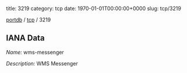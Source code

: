 title: 3219
category: tcp
date: 1970-01-01T00:00:00+0000
slug: tcp/3219

[portdb](/) / [tcp](/category/tcp.html) / 3219


## IANA Data

_Name:_ wms-messenger

_Description:_ WMS Messenger


